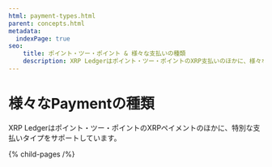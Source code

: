 ```yaml
---
html: payment-types.html
parent: concepts.html
metadata:
  indexPage: true
seo:
    title: ポイント・ツー・ポイント & 様々な支払いの種類
    description: XRP Ledgerはポイント・ツー・ポイントのXRP支払いのほかに、様々な支払い方法をサポートしています。XRP Ledgerの支払い方法については、こちらをご覧ください。
---
```

# 様々なPaymentの種類

XRP Ledgerはポイント・ツー・ポイントのXRPペイメントのほかに、特別な支払いタイプをサポートしています。


{% child-pages /%}
